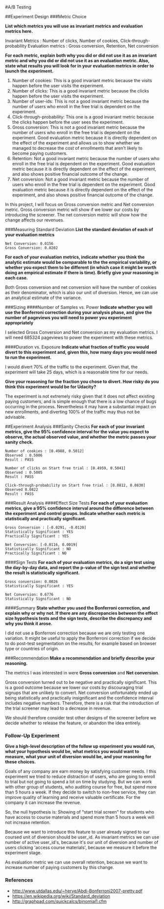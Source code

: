#A/B Testing

##Experiment Design
###Metric Choice

**List which metrics you will use as invariant metrics and evaluation metrics here.**  

Invariant Metrics : Number of clicks, Number of cookies, Click-through-probability
Evaluation metrics : Gross conversion, Retention, Net conversion

**For each metric, explain both why you did or did not use it as an invariant metric and why you did or did not use it as an evaluation metric. Also, state what results you will look for in your evaluation metrics in order to launch the experiment.**

1. Number of cookies: This is a good invariant metric because the visits happen before the user visits the experiment. 
2. Number of clicks: This is a good invariant metric because the clicks happen before the user visits the experiment.
3. Number of user-ids: This is not a good invariant metric because the number of users who enroll in the free trial is dependent on the experiment.
4. Click-through-probability: This one is a good invariant metric because the clicks happen before the user sees the experiment.  
5. Gross conversion: This is not a good invariant metric because the number of users who enroll in the free trial is dependent on the experiment. Good evaluation metric because it is directly dependent on the effect of the experiment and allows us to show whether we managed to decrease the cost of enrollments that aren’t likely to become paying customers.  
6. Retention: Not a good invariant metric because the number of users who enroll in the free trial is dependent on the experiment. Good evaluation metric because it is directly dependent on the effect of the experiment, and also shows positive financial outcome of the change.  
7. Net conversion: Not a good invariant metric because the number of users who enroll in the free trial is dependent on the experiment. Good evaluation metric because it is directly dependent on the effect of the experiment, and also shows positive financial outcome of the change.  

In this project, I will focus on Gross conversion metric and Net conversion metric. Gross conversion metric will show if we lower our costs by introducing the screener. The net conversion metric will show how the change affects our revenues.

###Measuring Standard Deviation
**List the standard deviation of each of your evaluation metrics**

```
Net Conversion: 0.0156
Gross Conversion: 0.0202
```

**For each of your evaluation metrics, indicate whether you think the analytic estimate would be comparable to the the empirical variability, or whether you expect them to be different (in which case it might be worth doing an empirical estimate if there is time). Briefly give your reasoning in each case.**

Both Gross conversion and net conversion will have the number of cookies as their denominator, which is also our unit of diversion. Hence, we can use an analytical estimate of the variance.

###Sizing
####Number of Samples vs. Power
**Indicate whether you will use the Bonferroni correction during your analysis phase, and give the number of pageviews you will need to power you experiment appropriately**

I selected Gross Conversion and Net conversion as my evaluation metrics. I will need 685324 pageviews to power the experiment with these metrics. 

####Duration vs. Exposure
**Indicate what fraction of traffic you would divert to this experiment and, given this, how many days you would need to run the experiment.**

I would divert 70% of the traffic to the experiment. Given that, the experiment will take 25 days, which is a reasonable time for our needs.

**Give your reasoning for the fraction you chose to divert. How risky do you think this experiment would be for Udacity?**

The experiment is not extremely risky given that it does not affect existing paying customers, and is simple enough that there is a low chance of bugs occurring in the process. Nevertheless it may have a substantial impact on new enrollments, and diverting 100% of the traffic may thus not be advisable.

##Experiment Analysis
###Sanity Checks
**For each of your invariant metrics, give the 95% confidence interval for the value you expect to observe, the actual observed value, and whether the metric passes your sanity check.**

```
Number of cookies : [0.4988, 0.5012]
Observed : 0.5006
Result : PASS

Number of clicks on Start free trial : [0.4959, 0.5041]
Observed : 0.5005
Result : PASS

Click-through-probability on Start free trial : [0.0812, 0.0830]
Observed 0.0822
Result : PASS
```

###Result Analysis
####Effect Size Tests
**For each of your evaluation metrics, give a 95% confidence interval around the difference between the experiment and control groups. Indicate whether each metric is statistically and practically significant.**

```
Gross Conversion : [-0.0291, -0.0120] 
Statistically Significant : YES
Practically Significant : YES

Net Conversion: [-0.0116, 0.0019]
Statistically Significant : NO
Practically Significant : NO
```

####Sign Tests
**For each of your evaluation metrics, do a sign test using the day-by-day data, and report the p-value of the sign test and whether the result is statistically significant.**

```
Gross conversion: 0.0026
Statistically Significant : YES

Net Conversion: 0.6776
Statistically Significant : NO
```

####Summary
**State whether you used the Bonferroni correction, and explain why or why not. If there are any discrepancies between the effect size hypothesis tests and the sign tests, describe the discrepancy and why you think it arose.**

I did not use a Bonferroni correction because we are only testing one variation. It might be useful to apply the Bonferroni correction if we decide to do post-test segmentation on the results, for example based on browser type or countries of origin.

###Recommendation
**Make a recommendation and briefly describe your reasoning.**

The metrics I was interested in were **Gross conversion** and **Net conversion**.

Gross conversion turned out to be negative and practically significant. This is a good outcome because we lower our costs by discouraging trial signups that are unlikely to convert.
Net conversion unfortunately ended up being statistically and practically insignificant and the confidence interval includes negative numbers. Therefore, there is a risk that the introduction of the trial screener may lead to a decrease in revenue.

We should therefore consider test other designs of the screener before we decide whether to release the feature, or abandon the idea entirely.

### Follow-Up Experiment
**Give a high-level description of the follow up experiment you would run, what your hypothesis would be, what metrics you would want to measure, what your unit of diversion would be, and your reasoning for these choices.**  

Goals of any company are earn money by satisfying customer needs. I this experiment we tried to reduce distraction of users, who are going to enroll to trial but not going to spend a lot on time by studying. But we can work with other group of students, who auditing course for free, but spend more than 5 hours a week. If they decide to switch to non-free service, they can improve quality of learning and receive valuable certificate. For the company it can increase the revenue.

So, the null hypothesis is: Showing of "start trial screen" for students who have access to course materials and spend more than 5 hours a week will not increase retention.

Because we want to introduce this feature to user already signed to our coursed unit of diversion should be user_id. As invariant metrics we can use number of active user_id's, because it's our unit of diversion and number of users clicking 'access course materials', because we measure it before the experiment stage.

As evaluation metric we can use overall retention, because we want to increase number of paying customers by this change.

### References
- http://www.utdallas.edu/~herve/Abdi-Bonferroni2007-pretty.pdf
- https://en.wikipedia.org/wiki/Standard_deviation
- http://graphpad.com/quickcalcs/binomial1.cfm
